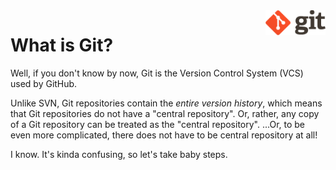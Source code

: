 <img align="right" height=40 src="images/git-logo.png">

# What is Git? 

Well, if you don't know by now, Git is the Version Control System (VCS) used by GitHub.

Unlike SVN, Git repositories contain the _entire version history_, which means that Git
repositories do not have a "central repository".  Or, rather, any copy of a Git repository
can be treated as the "central repository".  ...Or, to be even more complicated, there 
does not have to be central repository at all!

I know.  It's kinda confusing, so let's take baby steps.
